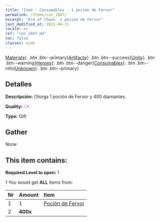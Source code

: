 ```yaml
---
title: "Item - Consumables - 1 poción de Fervor"
permalink: /Items/con_1847/
excerpt: "Era of Chaos  1 poción de Fervor"
last_modified_at: 2021-04-11
locale: es
ref: "con_1847.md"
toc: false
classes: wide
---
```

 [Materials](/es/Items/){: .btn .btn--primary}[Artifacts](/es/Items/Artifacts/){: .btn .btn--success}[Units](/es/Items/Units/){: .btn .btn--warning}[Heroes](/es/Items/Heroes/){: .btn .btn--danger}[Consumables](/es/Items/Consumables/){: .btn .btn--info}[Unknown](/es/Items/Unknown/){: .btn .btn--primary}

## Detalles
 **Descripción:** Otorga 1 poción de Fervor y 400 diamantes.

 **Quality:** <span style="color: #DA70D6">OK</span>

 **Type:** Gift

## Gather

  None

## This item contains:

 **Required Level to open:** 1

 1 You would get **ALL** items  from:

  | Nr | Amount |     Item    |
  |:---|:-------|:------------|
  | 1 | 1 | [Poción de Fervor](/es/Items/con_1850/) | 
  | 2 |  **400x** | <i class="fas fa-gem"/> |  | 
